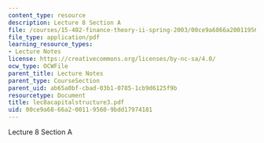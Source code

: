 ```yaml
---
content_type: resource
description: Lecture 8 Section A
file: /courses/15-402-finance-theory-ii-spring-2003/00ce9a6866a2001195609bdd17974181_lec8acapitalstructure3.pdf
file_type: application/pdf
learning_resource_types:
- Lecture Notes
license: https://creativecommons.org/licenses/by-nc-sa/4.0/
ocw_type: OCWFile
parent_title: Lecture Notes
parent_type: CourseSection
parent_uid: ab65a0bf-cbad-03b1-0785-1cb9d6125f9b
resourcetype: Document
title: lec8acapitalstructure3.pdf
uid: 00ce9a68-66a2-0011-9560-9bdd17974181
---
```

Lecture 8 Section A